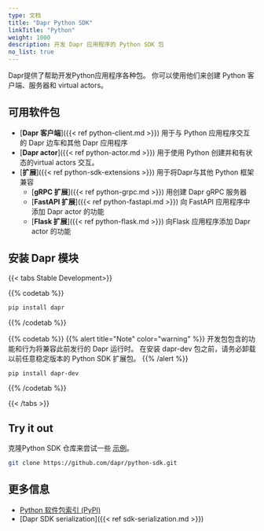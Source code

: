 ```yaml
---
type: 文档
title: "Dapr Python SDK"
linkTitle: "Python"
weight: 1000
description: 开发 Dapr 应用程序的 Python SDK 包
no_list: true
---
```


Dapr提供了帮助开发Python应用程序各种包。 你可以使用他们来创建 Python 客户端、服务器和 virtual actors。

## 可用软件包

- [**Dapr 客户端**]({{< ref python-client.md >}}) 用于与 Python 应用程序交互的 Dapr 边车和其他 Dapr 应用程序
- [**Dapr actor**]({{< ref python-actor.md >}}) 用于使用 Python 创建并和有状态的virtual actors 交互。
- [**扩展**]({{< ref python-sdk-extensions >}}) 用于将Dapr与其他 Python 框架兼容
    - [**gRPC 扩展**]({{< ref python-grpc.md >}}) 用创建 Dapr gRPC 服务器
    - [**FastAPI 扩展**]({{< ref python-fastapi.md >}}) 向 FastAPI 应用程序中添加 Dapr actor 的功能
    - [**Flask 扩展**]({{< ref python-flask.md >}}) 向Flask 应用程序添加 Dapr actor 的功能

## 安装 Dapr 模块

{{< tabs Stable Development>}}

{{% codetab %}}
```bash
pip install dapr
```
{{% /codetab %}}

{{% codetab %}}
{{% alert title="Note" color="warning" %}}
开发包包含的功能和行为将兼容此前发行的 Dapr 运行时。 在安装 dapr-dev 包之前，请务必卸载以前任意稳定版本的 Python SDK 扩展包。
{{% /alert %}}

```bash
pip install dapr-dev
```
{{% /codetab %}}

{{< /tabs >}}

## Try it out

克隆Python SDK 仓库来尝试一些 [示例](https://github.com/dapr/python-sdk/tree/master/examples)。

```bash
git clone https://github.com/dapr/python-sdk.git
```

## 更多信息

- [Python 软件包索引 (PyPI)](https://pypi.org/user/dapr.io/)
- [Dapr SDK serialization]({{< ref sdk-serialization.md >}})